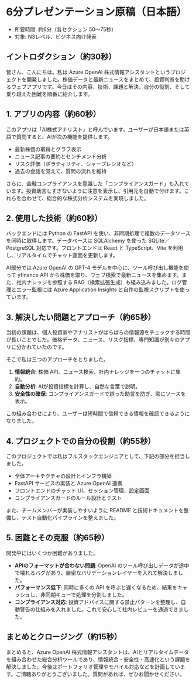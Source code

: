 # 6分プレゼンテーション原稿（日本語）

- 所要時間: 約6分（各セクション 50〜75秒）
- 対象: N3レベル、ビジネス向け発表

## イントロダクション（約30秒）
皆さん、こんにちは。私は Azure OpenAI 株式情報アシスタントというプロジェクトを開発しました。株価データと最新ニュースをまとめて、投資判断を助けるウェブアプリです。今日はその内容、技術、課題と解決、自分の役割、そして乗り越えた困難を順番に紹介します。

## 1. アプリの内容（約60秒）
このアプリは「AI株式アナリスト」と呼んでいます。ユーザーが日本語または英語で質問すると、AIが次の機能を提供します。

- 最新株価の取得とグラフ表示
- ニュース記事の要約とセンチメント分析
- リスク評価（ボラティリティ、シャープレシオなど）
- 過去の会話を覚えて、質問の流れを維持

さらに、金融コンプライアンスを意識した「コンプライアンスガード」も入れています。投資助言しすぎないように注意を表示し、引用元を自動で付けます。これらを合わせて、総合的な株式分析システムを実現しました。

## 2. 使用した技術（約60秒）
バックエンドには Python の FastAPI を使い、非同期処理で複数のデータソースを同時に取得します。データベースは SQLAlchemy を使った SQLite／PostgreSQL 対応です。フロントエンドは React と TypeScript、Vite を利用し、リアルタイムでチャット画面を更新します。

AI部分では Azure OpenAI の GPT-4 モデルを中心に、ツール呼び出し機能を使って yfinance API から株価を取り、ウェブ検索で最新ニュースを集めます。また、社内ナレッジを参照する RAG（検索拡張生成）も組み込みました。ログ管理とエラー監視には Azure Application Insights と自作の監視スクリプトを使っています。

## 3. 解決したい問題とアプローチ（約65秒）
当初の課題は、個人投資家やアナリストがばらばらの情報源をチェックする時間が長いことでした。価格データ、ニュース、リスク指標、専門知識が別々のアプリに分かれていたのです。

そこで私は三つのアプローチをとりました。
1. **情報統合**: 株価 API、ニュース検索、社内ナレッジを一つのチャットに集約。
2. **自動分析**: AIが投資指標を計算し、自然な言葉で説明。
3. **安全性の確保**: コンプライアンスガードで誤った助言を防ぎ、常にソースを表示。

この組み合わせにより、ユーザーは短時間で信頼できる情報を確認できるようになりました。

## 4. プロジェクトでの自分の役割（約55秒）
このプロジェクトでは私はフルスタックエンジニアとして、下記の部分を担当しました。

- 全体アーキテクチャの設計とインフラ構築
- FastAPI サービスの実装と Azure OpenAI 連携
- フロントエンドのチャット UI、セッション管理、設定画面
- コンプライアンスガードのルール設計とテスト

また、チームメンバーが実装しやすいように README と技術ドキュメントを整備し、テスト自動化パイプラインを整えました。

## 5. 困難とその克服（約65秒）
開発中にはいくつか困難がありました。

- **APIのフォーマットが合わない問題**: OpenAI のツール呼び出しデータが途中で壊れるバグがあり、厳密なバリデーションレイヤーを入れて解決しました。
- **パフォーマンス低下**: 同時に多くの API を呼ぶと遅くなるため、結果をキャッシュし、非同期キューで処理を分割しました。
- **コンプライアンス対応**: 投資アドバイスに関する禁止パターンを整理し、自動警告の仕組みを入れました。これで安心して社内レビューを通過できました。

## まとめとクロージング（約15秒）
まとめると、Azure OpenAI 株式情報アシスタントは、AIとリアルタイムデータを組み合わせた総合分析ツールであり、情報統合・安全性・高速化という課題を解決しました。今後はポートフォリオ管理やモバイル対応などを計画しています。ご清聴ありがとうございました。質問があれば、ぜひお聞かせください。
